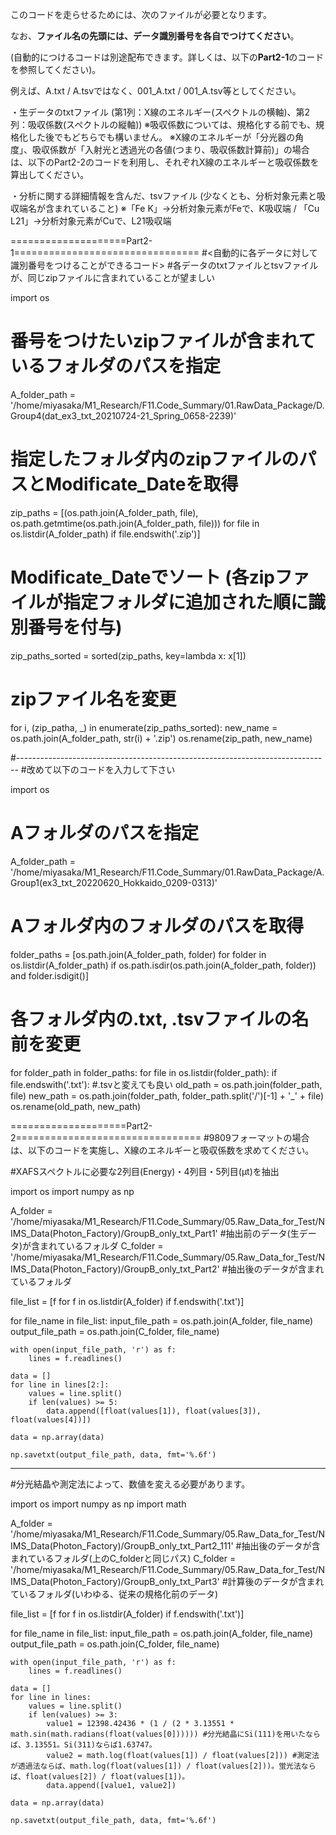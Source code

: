 このコードを走らせるためには、次のファイルが必要となります。

なお、**ファイル名の先頭には、データ識別番号を各自でつけてください**。

(自動的につけるコードは別途配布できます。詳しくは、以下の**Part2-1**のコードを参照してください)。

例えば、A.txt / A.tsvではなく、001_A.txt / 001_A.tsv等としてください。

・生データのtxtファイル (第1列：X線のエネルギー(スペクトルの横軸)、第2列：吸収係数(スペクトルの縦軸))
※吸収係数については、規格化する前でも、規格化した後でもどちらでも構いません。
※X線のエネルギーが「分光器の角度」、吸収係数が「入射光と透過光の各値(つまり、吸収係数計算前)」の場合は、以下のPart2-2のコードを利用し、それぞれX線のエネルギーと吸収係数を算出してください。

・分析に関する詳細情報を含んだ、tsvファイル (少なくとも、分析対象元素と吸収端名が含まれていること)
※「Fe K」→分析対象元素がFeで、K吸収端 / 「Cu L21」→分析対象元素がCuで、L21吸収端

====================Part2-1================================
#<自動的に各データに対して識別番号をつけることができるコード>
#各データのtxtファイルとtsvファイルが、同じzipファイルに含まれていることが望ましい

import os

# 番号をつけたいzipファイルが含まれているフォルダのパスを指定
A_folder_path = '/home/miyasaka/M1_Research/F11.Code_Summary/01.RawData_Package/D.Group4(dat_ex3_txt_20210724-21_Spring_0658-2239)'

# 指定したフォルダ内のzipファイルのパスとModificate_Dateを取得
zip_paths = [(os.path.join(A_folder_path, file), os.path.getmtime(os.path.join(A_folder_path, file))) for file in os.listdir(A_folder_path) if file.endswith('.zip')]

# Modificate_Dateでソート (各zipファイルが指定フォルダに追加された順に識別番号を付与)
zip_paths_sorted = sorted(zip_paths, key=lambda x: x[1])

# zipファイル名を変更
for i, (zip_patha, _) in enumerate(zip_paths_sorted):
    new_name = os.path.join(A_folder_path, str(i) + '.zip')
    os.rename(zip_path, new_name)

#------------------------------------------------------------------------------
#改めて以下のコードを入力して下さい

import os

# Aフォルダのパスを指定
A_folder_path = '/home/miyasaka/M1_Research/F11.Code_Summary/01.RawData_Package/A.Group1(ex3_txt_20220620_Hokkaido_0209-0313)'

# Aフォルダ内のフォルダのパスを取得
folder_paths = [os.path.join(A_folder_path, folder) for folder in os.listdir(A_folder_path) if os.path.isdir(os.path.join(A_folder_path, folder)) and folder.isdigit()]

# 各フォルダ内の.txt, .tsvファイルの名前を変更
for folder_path in folder_paths:
    for file in os.listdir(folder_path):
        if file.endswith('.txt'): #.tsvと変えても良い
            old_path = os.path.join(folder_path, file)
            new_path = os.path.join(folder_path, folder_path.split('/')[-1] + '_' + file)
            os.rename(old_path, new_path)


====================Part2-2================================
#9809フォーマットの場合は、以下のコードを実施し、X線のエネルギーと吸収係数を求めてください。

#XAFSスペクトルに必要な2列目(Energy)・4列目・5列目(μt)を抽出

import os
import numpy as np

A_folder = '/home/miyasaka/M1_Research/F11.Code_Summary/05.Raw_Data_for_Test/NIMS_Data(Photon_Factory)/GroupB_only_txt_Part1' #抽出前のデータ(生データ)が含まれているフォルダ
C_folder = '/home/miyasaka/M1_Research/F11.Code_Summary/05.Raw_Data_for_Test/NIMS_Data(Photon_Factory)/GroupB_only_txt_Part2' #抽出後のデータが含まれているフォルダ

file_list = [f for f in os.listdir(A_folder) if f.endswith('.txt')]

for file_name in file_list:
    input_file_path = os.path.join(A_folder, file_name)
    output_file_path = os.path.join(C_folder, file_name)
    
    with open(input_file_path, 'r') as f:
        lines = f.readlines()
    
    data = []
    for line in lines[2:]:
        values = line.split()
        if len(values) >= 5:
            data.append([float(values[1]), float(values[3]), float(values[4])])
    
    data = np.array(data)
    
    np.savetxt(output_file_path, data, fmt='%.6f')

---------------------------------------------------------------------------------------------------
#分光結晶や測定法によって、数値を変える必要があります。

import os
import numpy as np
import math

A_folder = '/home/miyasaka/M1_Research/F11.Code_Summary/05.Raw_Data_for_Test/NIMS_Data(Photon_Factory)/GroupB_only_txt_Part2_111' #抽出後のデータが含まれているフォルダ(上のC_folderと同じパス)
C_folder = '/home/miyasaka/M1_Research/F11.Code_Summary/05.Raw_Data_for_Test/NIMS_Data(Photon_Factory)/GroupB_only_txt_Part3' #計算後のデータが含まれているフォルダ(いわゆる、従来の規格化前のデータ)

file_list = [f for f in os.listdir(A_folder) if f.endswith('.txt')]

for file_name in file_list:
    input_file_path = os.path.join(A_folder, file_name)
    output_file_path = os.path.join(C_folder, file_name)
    
    with open(input_file_path, 'r') as f:
        lines = f.readlines()
    
    data = []
    for line in lines:
        values = line.split()
        if len(values) >= 3:
            value1 = 12398.42436 * (1 / (2 * 3.13551 * math.sin(math.radians(float(values[0]))))) #分光結晶にSi(111)を用いたならば、3.13551。Si(311)ならば1.63747。
            value2 = math.log(float(values[1]) / float(values[2])) #測定法が透過法ならば、math.log(float(values[1]) / float(values[2]))。蛍光法ならば、float(values[2]) / float(values[1])。
            data.append([value1, value2])
    
    data = np.array(data)
    
    np.savetxt(output_file_path, data, fmt='%.6f')
